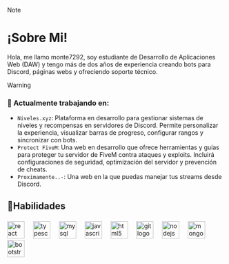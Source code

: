 > [!NOTE]
> <h1 align="left">¡Sobre Mi!</h1>
> <p align="left">Hola, me llamo monte7292, soy estudiante de Desarrollo de Aplicaciones Web (DAW) y tengo más de dos años de experiencia creando bots para Discord, páginas webs y ofreciendo soporte técnico.</p>
> 

> [!WARNING]  
> ### 👷 Actualmente trabajando en:  
> - ``Niveles.xyz``: Plataforma en desarrollo para gestionar sistemas de niveles y recompensas en servidores de Discord. Permite personalizar la experiencia, visualizar barras de progreso, configurar rangos y sincronizar con bots.  
> - ``Protect FiveM``: Una web en desarrollo que ofrece herramientas y guías para proteger tu servidor de FiveM contra ataques y exploits. Incluirá configuraciones de seguridad, optimización del servidor y prevención de cheats.
> - ``Proximamente..-``: Una web en la que puedas manejar tus streams desde Discord.  


###

<h2 align="left">🚀Habilidades</h2>

###

<div align="left">
  <img src="https://cdn.jsdelivr.net/gh/devicons/devicon/icons/react/react-original.svg" height="40" alt="react logo"  />
  <img width="12" />
  <img src="https://cdn.jsdelivr.net/gh/devicons/devicon/icons/typescript/typescript-original.svg" height="40" alt="typescript logo"  />
  <img width="12" />
  <img src="https://cdn.jsdelivr.net/gh/devicons/devicon/icons/mysql/mysql-original.svg" height="40" alt="mysql logo"  />
  <img width="12" />
  <img src="https://cdn.jsdelivr.net/gh/devicons/devicon/icons/javascript/javascript-original.svg" height="40" alt="javascript logo"  />
  <img width="12" />
  <img src="https://cdn.jsdelivr.net/gh/devicons/devicon/icons/html5/html5-original.svg" height="40" alt="html5 logo"  />
  <img width="12" />
  <img src="https://cdn.jsdelivr.net/gh/devicons/devicon/icons/git/git-original.svg" height="40" alt="git logo"  />
  <img width="12" />
  <img src="https://cdn.jsdelivr.net/gh/devicons/devicon/icons/nodejs/nodejs-original.svg" height="40" alt="nodejs logo"  />
  <img width="12" />
  <img src="https://cdn.jsdelivr.net/gh/devicons/devicon/icons/mongodb/mongodb-original.svg" height="40" alt="mongodb logo"  />
  <img width="12" />
  <img src="https://cdn.jsdelivr.net/gh/devicons/devicon/icons/bootstrap/bootstrap-original.svg" height="40" alt="bootstrap logo"  />
  <img width="12" />
</div>

###
